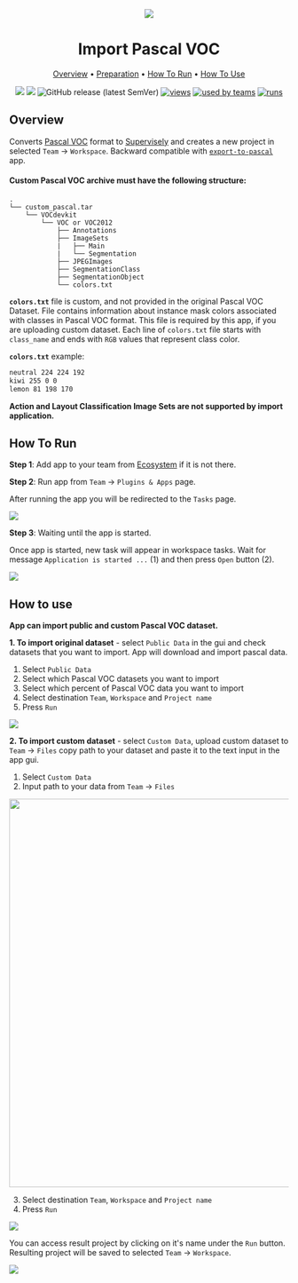 <div align="center" markdown>
<img src="https://i.imgur.com/ykox2iS.png"/>

# Import Pascal VOC

<p align="center">
  <a href="#Overview">Overview</a> •
  <a href="#Preparation">Preparation</a> •
  <a href="#How-To-Run">How To Run</a> •
  <a href="#How-To-Use">How To Use</a>
</p>
  
[![](https://img.shields.io/badge/supervisely-ecosystem-brightgreen)](https://ecosystem.supervise.ly/apps/supervisely-ecosystem/import-pascal-voc)
[![](https://img.shields.io/badge/slack-chat-green.svg?logo=slack)](https://supervise.ly/slack)
![GitHub release (latest SemVer)](https://img.shields.io/github/v/release/supervisely-ecosystem/import-pascal-voc)
[![views](https://app.supervise.ly/public/api/v3/ecosystem.counters?repo=supervisely-ecosystem/import-pascal-voc&counter=views&label=views)](https://supervise.ly)
[![used by teams](https://app.supervise.ly/public/api/v3/ecosystem.counters?repo=supervisely-ecosystem/import-pascal-voc&counter=downloads&label=used%20by%20teams)](https://supervise.ly)
[![runs](https://app.supervise.ly/public/api/v3/ecosystem.counters?repo=supervisely-ecosystem/import-pascal-voc&counter=runs&label=runs&123)](https://supervise.ly)

</div>

## Overview
Converts [Pascal VOC](http://host.robots.ox.ac.uk/pascal/VOC/) format to [Supervisely](https://docs.supervise.ly/data-organization/00_ann_format_navi) and creates a new project in selected `Team` -> `Workspace`. Backward compatible with [`export-to-pascal`](https://github.com/supervisely-ecosystem/export-to-pascal-voc) app.


#### Custom Pascal VOC archive must have the following structure:
```
.
└── custom_pascal.tar
    └── VOCdevkit
        └── VOC or VOC2012
            ├── Annotations
            ├── ImageSets
            |   ├── Main   
            |   └── Segmentation
            ├── JPEGImages
            ├── SegmentationClass
            ├── SegmentationObject
            └── colors.txt
```

**`colors.txt`** file is custom, and not provided in the original Pascal VOC Dataset. File contains information about instance mask colors associated with classes in Pascal VOC format. This file is required by this app, if you are uploading custom dataset. Each line of `colors.txt` file starts with `class_name` and ends with `RGB` values that represent class color.

**`colors.txt`** example:
```txt
neutral 224 224 192
kiwi 255 0 0
lemon 81 198 170
```

**Action and Layout Classification Image Sets are not supported by import application.**

## How To Run 
**Step 1**: Add app to your team from [Ecosystem](https://ecosystem.supervise.ly/apps/import-pascal-voc) if it is not there.

**Step 2**: Run app from `Team` -> `Plugins & Apps` page.

After running the app you will be redirected to the `Tasks` page.

<img src="https://i.imgur.com/tmmVKlI.png"/>


**Step 3**: Waiting until the app is started.

Once app is started, new task will appear in workspace tasks. Wait for message `Application is started ...` (1) and then press `Open` button (2).

<img src="https://i.imgur.com/dXcwVzn.png"/>

## How to use

**App can import public and custom Pascal VOC dataset.**

**1. To import original dataset** - select `Public Data` in the gui and check datasets that you want to import. App will download and import pascal data.

1. Select `Public Data`
2. Select which Pascal VOC datasets you want to import
3. Select which percent of Pascal VOC data you want to import
4. Select destination `Team`, `Workspace` and `Project name`
5. Press `Run`

<img src="https://i.imgur.com/bBStzR2.png"/>

**2. To import custom dataset** - select `Custom Data`, upload custom dataset to `Team` -> `Files` copy path to your dataset and paste it to the text input in the app gui.

1. Select `Custom Data`
2. Input path to your data from `Team` -> `Files`

<img src="https://i.imgur.com/YemDSqY.gif" width="700"/>

3. Select destination `Team`, `Workspace` and `Project name`
4. Press `Run`

<img src="https://i.imgur.com/ZII5d70.png"/>

You can access result project by clicking on it's name under the `Run` button. Resulting project will be saved to selected `Team` -> `Workspace`.

<img src="https://i.imgur.com/WwmeoLV.png"/>
